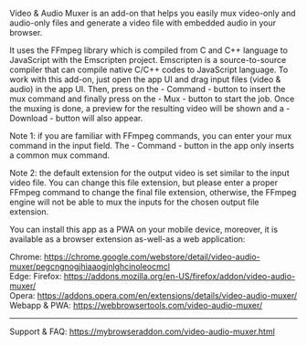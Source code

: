 Video & Audio Muxer is an add-on that helps you easily mux video-only and audio-only files and generate a video file with embedded audio in your browser.

It uses the FFmpeg library which is compiled from C and C++ language to JavaScript with the Emscripten project. Emscripten is a source-to-source compiler that can compile native C/C++ codes to JavaScript language. To work with this add-on, just open the app UI and drag input files (video & audio) in the app UI. Then, press on the - Command - button to insert the mux command and finally press on the - Mux - button to start the job. Once the muxing is done, a preview for the resulting video will be shown and a - Download - button will also appear.

Note 1: if you are familiar with FFmpeg commands, you can enter your mux command in the input field. The - Command - button in the app only inserts a common mux command.

Note 2: the default extension for the output video is set similar to the input video file. You can change this file extension, but please enter a proper FFmpeg command to change the final file extension, otherwise, the FFmpeg engine will not be able to mux the inputs for the chosen output file extension.

You can install this app as a PWA on your mobile device, moreover, it is available as a browser extension as-well-as a web application:

Chrome: https://chrome.google.com/webstore/detail/video-audio-muxer/pegcngnogjhiaaogjnlghcinoleocmcl  
Edge: 
Firefox: https://addons.mozilla.org/en-US/firefox/addon/video-audio-muxer/  
Opera: https://addons.opera.com/en/extensions/details/video-audio-muxer/  
Webapp & PWA: https://webbrowsertools.com/video-audio-muxer/  

----------------------------

Support & FAQ: https://mybrowseraddon.com/video-audio-muxer.html  
